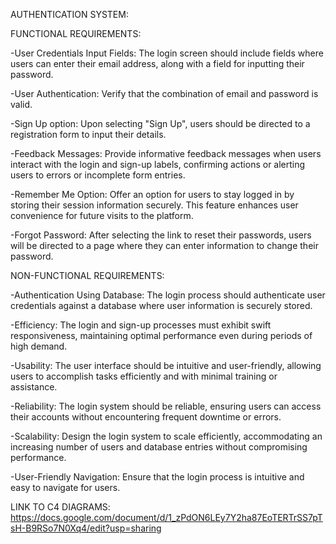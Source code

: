 AUTHENTICATION SYSTEM:

FUNCTIONAL REQUIREMENTS:

-User Credentials Input Fields: The login screen should include fields where users can enter their email address, along with a field for inputting their password.

-User Authentication: Verify that the combination of  email and password is valid.

-Sign Up option: Upon selecting "Sign Up", users should be directed to a registration form to input their details.

-Feedback Messages: Provide informative feedback messages when users interact with the login and sign-up labels, confirming actions or alerting users to errors or incomplete form entries.

-Remember Me Option: Offer an option for users to stay logged in by storing their session information securely. This feature enhances user convenience for future visits to the platform.

-Forgot Password: After selecting the link to reset their passwords, users will be directed to a page where they can enter information to change their password.

NON-FUNCTIONAL REQUIREMENTS:

-Authentication Using Database: The login process should authenticate user credentials against a database where user information is securely stored.

-Efficiency: The login and sign-up processes must exhibit swift responsiveness, maintaining optimal performance even during periods of high demand.

-Usability: The user interface should be intuitive and user-friendly, allowing users to accomplish tasks efficiently and with minimal training or assistance.

-Reliability: The login system should be reliable, ensuring users can access their accounts without encountering frequent downtime or errors.

-Scalability: Design the login system to scale efficiently, accommodating an increasing number of users and database entries without compromising performance.

-User-Friendly Navigation: Ensure that the login process is intuitive and easy to navigate for users.



LINK TO C4 DIAGRAMS: https://docs.google.com/document/d/1_zPdON6LEy7Y2ha87EoTERTrSS7pTsH-B9RSo7N0Xq4/edit?usp=sharing

